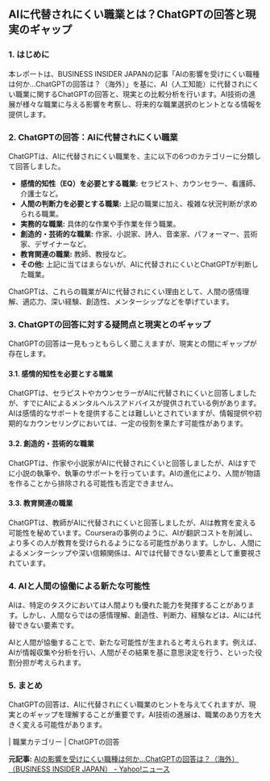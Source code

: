 ## AIに代替されにくい職業とは？ChatGPTの回答と現実のギャップ

### 1. はじめに

本レポートは、BUSINESS INSIDER JAPANの記事「AIの影響を受けにくい職種は何か…ChatGPTの回答は？（海外）」を基に、AI（人工知能）に代替されにくい職業に関するChatGPTの回答と、現実との比較分析を行います。AI技術の進展が様々な職業に与える影響を考察し、将来的な職業選択のヒントとなる情報を提供します。

### 2. ChatGPTの回答：AIに代替されにくい職業

ChatGPTは、AIに代替されにくい職業を、主に以下の6つのカテゴリーに分類して回答しました。

* **感情的知性（EQ）を必要とする職業:** セラピスト、カウンセラー、看護師、介護士など。
* **人間の判断力を必要とする職業:** 上記の職業に加え、複雑な状況判断が求められる職業。
* **実務的な職業:** 具体的な作業や手作業を伴う職業。
* **創造的・芸術的な職業:** 作家、小説家、詩人、音楽家、パフォーマー、芸術家、デザイナーなど。
* **教育関連の職業:** 教師、教授など。
* **その他:** 上記に当てはまらないが、AIに代替されにくいとChatGPTが判断した職業。

ChatGPTは、これらの職業がAIに代替されにくい理由として、人間の感情理解、適応力、深い経験、創造性、メンターシップなどを挙げています。

### 3. ChatGPTの回答に対する疑問点と現実とのギャップ

ChatGPTの回答は一見もっともらしく聞こえますが、現実との間にギャップが存在します。

#### 3.1. 感情的知性を必要とする職業

ChatGPTは、セラピストやカウンセラーがAIに代替されにくいと回答しましたが、すでにAIによるメンタルヘルスアドバイスが提供されている例があります。AIは感情的なサポートを提供することは難しいとされていますが、情報提供や初期的なカウンセリングにおいては、一定の役割を果たす可能性があります。

#### 3.2. 創造的・芸術的な職業

ChatGPTは、作家や小説家がAIに代替されにくいと回答しましたが、AIはすでに小説の執筆や、執筆のサポートを行っています。AIの進化により、人間が物語を作ることから排除される可能性も否定できません。

#### 3.3. 教育関連の職業

ChatGPTは、教師がAIに代替されにくいと回答しましたが、AIは教育を変える可能性を秘めています。Courseraの事例のように、AIが翻訳コストを削減し、より多くの人が教育を受けられるようになる可能性があります。しかし、人間によるメンターシップや深い信頼関係は、AIでは代替できない要素として重要視されています。

### 4. AIと人間の協働による新たな可能性

AIは、特定のタスクにおいては人間よりも優れた能力を発揮することがあります。しかし、人間ならではの感情理解、創造性、判断力、経験などは、AIには代替できない要素です。

AIと人間が協働することで、新たな可能性が生まれると考えられます。例えば、AIが情報収集や分析を行い、人間がその結果を基に意思決定を行う、といった役割分担が考えられます。

### 5. まとめ

ChatGPTの回答は、AIに代替されにくい職業のヒントを与えてくれますが、現実とのギャップを理解することが重要です。AI技術の進展は、職業のあり方を大きく変える可能性があります。

| 職業カテゴリー | ChatGPTの回答 

**元記事:** [AIの影響を受けにくい職種は何か…ChatGPTの回答は？（海外）（BUSINESS INSIDER JAPAN） - Yahoo!ニュース](https://news.yahoo.co.jp/articles/534a1e3fbf35e90e29c87c7fd01a11a352d7f360)